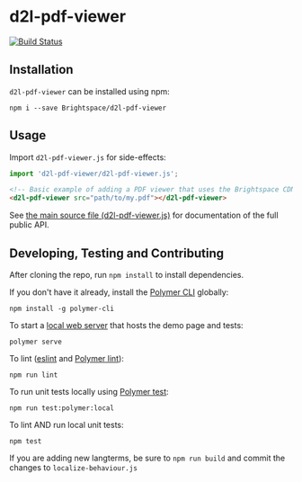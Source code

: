 # d2l-pdf-viewer
[![Build Status](https://travis-ci.com/Brightspace/d2l-pdf-viewer.svg?branch=master)](https://travis-ci.com/Brightspace/d2l-pdf-viewer)



## Installation

`d2l-pdf-viewer` can be installed using npm:
```shell
npm i --save Brightspace/d2l-pdf-viewer
```

## Usage

Import `d2l-pdf-viewer.js` for side-effects:

```javascript
import 'd2l-pdf-viewer/d2l-pdf-viewer.js';
```

```html
<!-- Basic example of adding a PDF viewer that uses the Brightspace CDN for dependencies -->
<d2l-pdf-viewer src="path/to/my.pdf"></d2l-pdf-viewer>
```

See [the main source file (d2l-pdf-viewer.js)](./d2l-pdf-viewer.js) for documentation of the full public API.

## Developing, Testing and Contributing

After cloning the repo, run `npm install` to install dependencies.

If you don't have it already, install the [Polymer CLI](https://www.polymer-project.org/3.0/docs/tools/polymer-cli) globally:

```shell
npm install -g polymer-cli
```

To start a [local web server](https://www.polymer-project.org/3.0/docs/tools/polymer-cli-commands#serve) that hosts the demo page and tests:

```shell
polymer serve
```

To lint ([eslint](http://eslint.org/) and [Polymer lint](https://www.polymer-project.org/3.0/docs/tools/polymer-cli-commands#lint)):

```shell
npm run lint
```

To run unit tests locally using [Polymer test](https://www.polymer-project.org/3.0/docs/tools/polymer-cli-commands#tests):

```shell
npm run test:polymer:local
```

To lint AND run local unit tests:

```shell
npm test
```

If you are adding new langterms, be sure to `npm run build` and commit the changes to `localize-behaviour.js`
